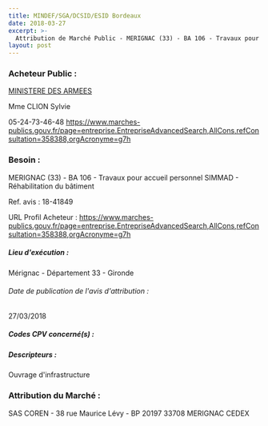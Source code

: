 ```yaml
---
title: MINDEF/SGA/DCSID/ESID Bordeaux
date: 2018-03-27
excerpt: >-
  Attribution de Marché Public - MERIGNAC (33) - BA 106 - Travaux pour accueil personnel SIMMAD - Réhabilitation du bâtiment
layout: post
---
```


### Acheteur Public : 
<a href="/acheteur-131/siren-110090016"> MINISTERE DES ARMEES</a><br/>

Mme CLION Sylvie



05-24-73-46-48
https://www.marches-publics.gouv.fr/page=entreprise.EntrepriseAdvancedSearch,AllCons,refConsultation=358388,orgAcronyme=g7h
### Besoin :

MERIGNAC (33) - BA 106 - Travaux pour accueil personnel SIMMAD - Réhabilitation du bâtiment

Ref. avis : 18-41849

URL Profil Acheteur : https://www.marches-publics.gouv.fr/page=entreprise.EntrepriseAdvancedSearch,AllCons,refConsultation=358388,orgAcronyme=g7h

##### Lieu d'exécution :

Mérignac - Département 33 - Gironde

###### Date de publication de l'avis d'attribution : 
27/03/2018

##### Codes CPV concerné(s) :

##### Descripteurs :
Ouvrage d'infrastructure <br/>

### Attribution du Marché :
SAS COREN - 38 rue Maurice Lévy - BP 20197 33708 MERIGNAC CEDEX <br/>

